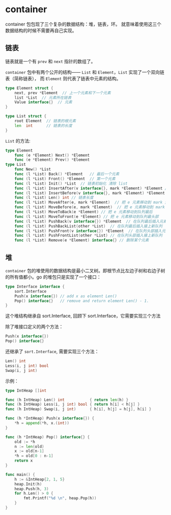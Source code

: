 # container

container 包包现了三个复杂的数据结构：堆，链表，环。 就意味着使用这三个数据结构的时候不需要再自己实现。

##  链表

链表就是一个有 `prev` 和 `next` 指针的数组了。

`container` 包中有两个公开的结构—— `List` 和 `Element`，`List` 实现了一个双向链表（简称链表）， 而 `Element` 则代表了链表中元素的结构。

```go
type Element struct {
	next, prev *Element  // 上一个元素和下一个元素
	list *List  // 元素所在链表
	Value interface{}  // 元素
}

type List struct {
	root Element  // 链表的根元素
	len  int      // 链表的长度
}
```

`List` 的方法:

```go
type Element
    func (e *Element) Next() *Element
    func (e *Element) Prev() *Element
type List
    func New() *List
    func (l *List) Back() *Element   // 最后一个元素
    func (l *List) Front() *Element  // 第一个元素
    func (l *List) Init() *List  // 链表初始化 清除 list
    func (l *List) InsertAfter(v interface{}, mark *Element) *Element // 在某个元素后插入
    func (l *List) InsertBefore(v interface{}, mark *Element) *Element  // 在某个元素前插入
    func (l *List) Len() int // 链表长度
    func (l *List) MoveAfter(e, mark *Element)  // 把 e 元素移动到 mark 元素之后
    func (l *List) MoveBefore(e, mark *Element)  // 把 e 元素移动到 mark 元素之前
    func (l *List) MoveToBack(e *Element) // 把 e 元素移动到队列最后
    func (l *List) MoveToFront(e *Element) // 把 e 元素移动到队列最头部
    func (l *List) PushBack(v interface{}) *Element  // 在队列最后插入元素
    func (l *List) PushBackList(other *List)  // 在队列最后插入接上新队列
    func (l *List) PushFront(v interface{}) *Element  // 在队列头部插入元素
    func (l *List) PushFrontList(other *List) // 在队列头部插入接上新队列
    func (l *List) Remove(e *Element) interface{} // 删除某个元素
```

##  堆

`container` 包的堆使用的数据结构是最小二叉树。即根节点比左边子树和右边子树的所有值都小。go 的堆包只是实现了一个接口：

```go
type Interface interface {
    sort.Interface
    Push(x interface{}) // add x as element Len()
    Pop() interface{}   // remove and return element Len() - 1.
}
```

这个堆结构继承自 sort.Interface, 回顾下 sort.Interface，它需要实现三个方法


除了堆接口定义的两个方法：

```go
Push(x interface{})
Pop() interface{}
```

还继承了 `sort.Interface`, 需要实现三个方法：

```go
Len() int
Less(i, j int) bool
Swap(i, j int)
```

示例：
```go
type IntHeap []int

func (h IntHeap) Len() int           { return len(h) }
func (h IntHeap) Less(i, j int) bool { return h[i] < h[j] }
func (h IntHeap) Swap(i, j int)      { h[i], h[j] = h[j], h[i] }

func (h *IntHeap) Push(x interface{}) {
	*h = append(*h, x.(int))
}

func (h *IntHeap) Pop() interface{} {
	old := *h
	n := len(old)
	x := old[n-1]
	*h = old[0 : n-1]
	return x
}

func main() {
	h := &IntHeap{2, 1, 5}
	heap.Init(h)
	heap.Push(h, 3)
	for h.Len() > 0 {
		fmt.Printf("%d \n", heap.Pop(h))
    }
}
```
